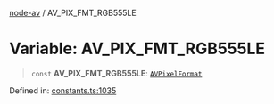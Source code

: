 [node-av](../globals.md) / AV\_PIX\_FMT\_RGB555LE

# Variable: AV\_PIX\_FMT\_RGB555LE

> `const` **AV\_PIX\_FMT\_RGB555LE**: [`AVPixelFormat`](../type-aliases/AVPixelFormat.md)

Defined in: [constants.ts:1035](https://github.com/seydx/av/blob/f8631fc881b394300b1479f511d55cf1c370a87f/src/constants/constants.ts#L1035)
